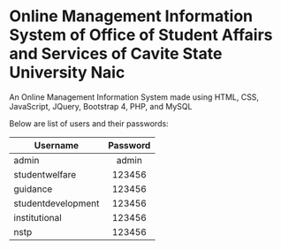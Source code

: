 # Online Management Information System of Office of Student Affairs and Services of Cavite State University Naic
An Online Management Information System made using HTML, CSS, JavaScript, JQuery, Bootstrap 4, PHP, and MySQL

Below are list of users and their passwords:

| Username | Password |
|--------|:--------:|
| admin | admin |
| studentwelfare | 123456 |
| guidance | 123456 |
| studentdevelopment | 123456 |
| institutional | 123456 |
| nstp | 123456 |
